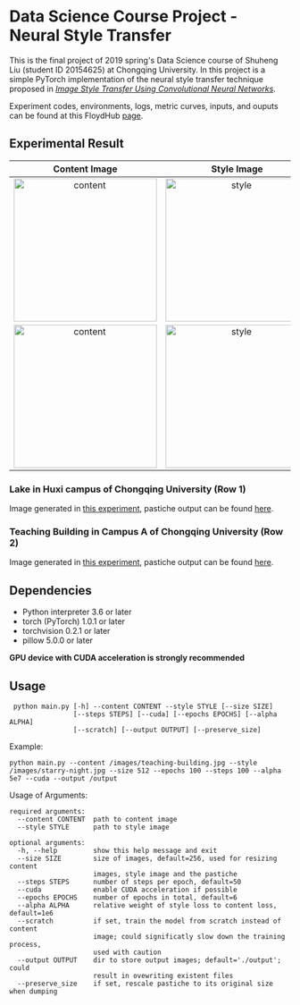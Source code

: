 # Data Science Course Project - Neural Style Transfer 
This is the final project of 2019 spring's Data Science course of Shuheng Liu (student ID 20154625) at Chongqing University. In this project is a simple PyTorch implementation of the neural style transfer technique proposed in [_Image Style Transfer Using Convolutional Neural Networks_](https://www.cv-foundation.org/openaccess/content_cvpr_2016/papers/Gatys_Image_Style_Transfer_CVPR_2016_paper.pdf).

Experiment codes, environments, logs, metric curves, inputs, and ouputs can be found at this FloydHub [page](https://www.floydhub.com/wish1104/projects/style-transfer/jobs).

## Experimental Result

|                        Content Image                         |                         Style Image                          | Pastiche 10k Iters                                           |
| :----------------------------------------------------------: | :----------------------------------------------------------: | ------------------------------------------------------------ |
| <img src="images/lake.jpg" alt="content" width="256" height="256"/> | <img src="images/starry-night.jpg" alt="style" width="256" height="256"/> | <img src="resources/pastiche-lake-10k-iters.jpg" alt="pastiche" width="256" height="256"/> |
| <img src="images/teaching-building.jpg" alt="content" width="256" height="256"/> | <img src="images/impression.jpg" alt="style" width="256" height="256"/> | <img src="resources/pastiche-teaching-building-10k-iters.jpg" alt="pastiche" width="256" height="256"/> |
### Lake in Huxi campus of Chongqing University (Row 1)

Image generated in [this experiment](https://www.floydhub.com/wish1104/projects/style-transfer/35/), pastiche output can be found [here](https://www.floydhub.com/wish1104/projects/style-transfer/35/output/pastiche_100.jpg).

### Teaching Building in Campus A of Chongqing University (Row 2)

Image generated in [this experiment](https://www.floydhub.com/wish1104/projects/style-transfer/39/), pastiche output can be found [here](https://www.floydhub.com/wish1104/projects/style-transfer/39/output/pastiche_100.jpg).


## Dependencies
- Python interpreter 3.6 or later
- torch (PyTorch) 1.0.1 or later
- torchvision 0.2.1 or later
- pillow 5.0.0 or later

__GPU device with CUDA acceleration is strongly recommended__

## Usage
```
 python main.py [-h] --content CONTENT --style STYLE [--size SIZE] 
                [--steps STEPS] [--cuda] [--epochs EPOCHS] [--alpha ALPHA] 
                [--scratch] [--output OUTPUT] [--preserve_size]
```

Example: 
```
python main.py --content /images/teaching-building.jpg --style /images/starry-night.jpg --size 512 --epochs 100 --steps 100 --alpha 5e7 --cuda --output /output
```

Usage of Arguments:
```
required arguments:
  --content CONTENT  path to content image 
  --style STYLE      path to style image

optional arguments:
  -h, --help         show this help message and exit
  --size SIZE        size of images, default=256, used for resizing content 
                     images, style image and the pastiche
  --steps STEPS      number of steps per epoch, default=50
  --cuda             enable CUDA acceleration if possible
  --epochs EPOCHS    number of epochs in total, default=6
  --alpha ALPHA      relative weight of style loss to content loss, default=1e6
  --scratch          if set, train the model from scratch instead of content 
                     image; could significatly slow down the training process, 
                     used with caution
  --output OUTPUT    dir to store output images; default='./output'; could 
                     result in ovewriting existent files
  --preserve_size    if set, rescale pastiche to its original size when dumping
```
